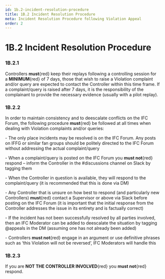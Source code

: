 ```yaml
---
id: 1b.2-incident-resolution-procedure
title: 1B.2 Incident Resolution Procedure
meta: Incident Resolution Procedure following Violation Appeal
order: 2
---
```


# 1B.2  Incident Resolution Procedure

 

### 1B.2.1    

Controllers **must**{red} keep their replays following a controlling session for a **MINIMUM**{red} of 7 days, those that wish to raise a Violation complaint and/or query are expected to contact the Controller within this time frame. If a complaint/query is raised after 7 days, it is the responsibility of the complainant to provide the necessary evidence (usually with a pilot replay).



### 1B.2.2    

In order to maintain consistency and to deescalate conflicts on the IFC Forum, the following procedure **must**{red} be followed at all times when dealing with Violation complaints and/or queries:

 

\-    The only place incidents may be resolved is on the IFC Forum. Any posts on IFFG or similar fan groups should be politely directed to the IFC Forum without addressing the actual complaint/query

\-    When a complaint/query is posted on the IFC Forum you **must not**{red} respond – inform the Controller in the #discussions channel on Slack by tagging them

\-    When the Controller in question is available, they will respond to the complaint/query (it is recommended that this is done via DM)

\-    Any Controller that is unsure on how best to respond (and particularly new Controllers) **must**{red} contact a Supervisor or above via Slack before posting on the IFC Forum (it is important that the initial response from the Controller addresses the issue in its entirety and is factually correct)

\-    If the incident has not been successfully resolved by all parties involved, then an IFC Moderator can be added to deescalate the situation by tagging @appeals in the DM (assuming one has not already been added)

\-    Controllers **must not**{red} engage in an argument or use definitive phrases such as ‘this Violation will not be reversed’, IFC Moderators will handle this

 

### 1B.2.3    

If you are **NOT THE CONTROLLER INVOLVED**{red} you **must not**{red} respond.

 